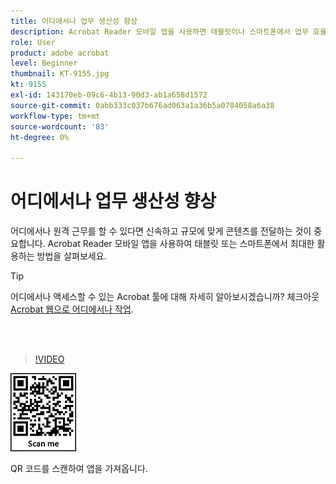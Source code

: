 ```yaml
---
title: 어디에서나 업무 생산성 향상
description: Acrobat Reader 모바일 앱을 사용하면 태블릿이나 스마트폰에서 업무 효율성을 높일 수 있습니다
role: User
product: adobe acrobat
level: Beginner
thumbnail: KT-9155.jpg
kt: 9155
exl-id: 143170eb-09c6-4b13-90d3-ab1a658d1572
source-git-commit: 0abb333c037b676ad063a1a36b5a0784058a6a38
workflow-type: tm+mt
source-wordcount: '83'
ht-degree: 0%

---
```


# 어디에서나 업무 생산성 향상

어디에서나 원격 근무를 할 수 있다면 신속하고 규모에 맞게 콘텐츠를 전달하는 것이 중요합니다. Acrobat Reader 모바일 앱을 사용하여 태블릿 또는 스마트폰에서 최대한 활용하는 방법을 살펴보세요.

>[!TIP]
>
>어디에서나 액세스할 수 있는 Acrobat 툴에 대해 자세히 알아보시겠습니까? 체크아웃 [Acrobat 웹으로 어디에서나 작업](acrobatweb.md).

<br> 

>[!VIDEO](https://video.tv.adobe.com/v/337972?hidetitle=true)

![QR 코드](../assets/Acrobatqrcode.jpg)

QR 코드를 스캔하여 앱을 가져옵니다.
